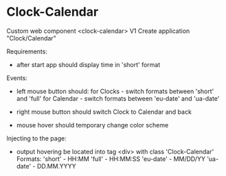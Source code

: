 # Clock-Calendar
Custom web component &lt;clock-calendar> V1
Create application &quot;Clock/Calendar&quot;

Requirements:
- after start app should display time in &#39;short&#39; format

Events:
- left mouse button should:
for Clocks - switch formats between &#39;short&#39; and &#39;full&#39;
for Calendar - switch formats between &#39;eu-date&#39; and &#39;ua-date&#39;

- right mouse button should switch Clock to Calendar and back
- mouse hover should temporary change color scheme

Injecting to the page:
- output hovering be located into tag &lt;div&gt; with class &#39;Clock-Calendar&#39;
Formats:
&#39;short&#39; - HH:MM
&#39;full&#39; - HH:MM:SS
&#39;eu-date&#39; - MM/DD/YY
&#39;ua-date&#39; - DD.MM.YYYY
